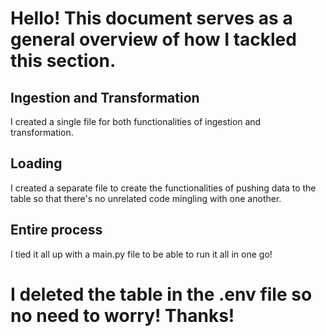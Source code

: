 # Hello! This document serves as a general overview of how I tackled this section.

## Ingestion and Transformation

I created a single file for both functionalities of ingestion and transformation.

## Loading

I created a separate file to create the functionalities of pushing data to the table so that there's no unrelated code mingling with one another.

## Entire process

I tied it all up with a main.py file to be able to run it all in one go!

# I deleted the table in the .env file so no need to worry! Thanks!

